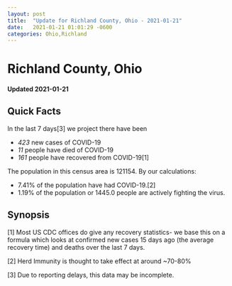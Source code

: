 ```yaml
---
layout: post
title:  "Update for Richland County, Ohio - 2021-01-21"
date:   2021-01-21 01:01:29 -0600
categories: Ohio,Richland
---
```


# Richland County, Ohio
#### Updated 2021-01-21

## Quick Facts

In the last 7 days[3] we project there have been
- *423* new cases of COVID-19
- *11* people have died of COVID-19
- *161* people have recovered from COVID-19[1]

The population in this census area is 121154. By our calculations:
- 7.41% of the population have had COVID-19.[2]
- 1.19% of the population or 1445.0 people are actively fighting the virus.

## Synopsis




[1] Most US CDC offices do give any recovery statistics- we base this on a formula which looks at confirmed new cases
15 days ago (the average recovery time) and deaths over the last 7 days.

[2] Herd Immunity is thought to take effect at around ~70-80%

[3] Due to reporting delays, this data may be incomplete.
 
    
